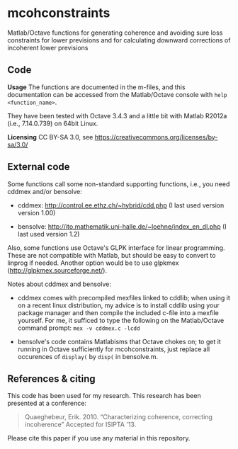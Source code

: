 mcohconstraints
===============

Matlab/Octave functions for generating coherence and avoiding sure loss constraints for lower previsions and for calculating downward corrections of incoherent lower previsions

Code
----
**Usage** The functions are documented in the m-files, and this documentation can be
accessed from the Matlab/Octave console with ```help <function_name>```.

They have been tested with Octave 3.4.3 and a little bit with Matlab R2012a
(i.e., 7.14.0.739) on 64bit Linux.

**Licensing** CC BY-SA 3.0, see https://creativecommons.org/licenses/by-sa/3.0/

External code
-------------
Some functions call some non-standard supporting functions, i.e., you need
cddmex and/or bensolve:

* cddmex: 
    http://control.ee.ethz.ch/~hybrid/cdd.php
(I last used version version 1.00)

* bensolve:
    http://ito.mathematik.uni-halle.de/~loehne/index_en_dl.php
(I last used version 1.2)

Also, some functions use Octave's GLPK interface for linear programming.
These are not compatible with Matlab, but should be easy to convert to
linprog if needed. Another option would be to use glpkmex
(http://glpkmex.sourceforge.net/).

Notes about cddmex and bensolve:

* cddmex comes with precompiled mexfiles linked to cddlib; when using it on a
recent linux distribution, my advice is to install cddlib using your package
manager and then compile the included c-file into a mexfile yourself.
For me, it sufficed to type the following on the Matlab/Octave command prompt:
```mex -v cddmex.c -lcdd```

* bensolve's code contains Matlabisms that Octave chokes on; to get it running
in Octave sufficiently for mcohconstraints, just replace all occurences of
`display(` by `disp(` in bensolve.m.

References & citing
-------------------
This code has been used for my research.
This research has been presented at a conference:

> Quaeghebeur, Erik. 2010.
> “Characterizing coherence, correcting incoherence”
> Accepted for ISIPTA '13.

Please cite this paper if you use any material in this repository.